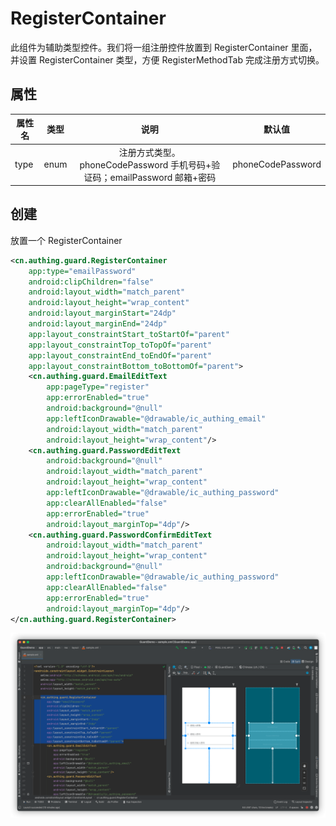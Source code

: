 # RegisterContainer

<LastUpdated/>

此组件为辅助类型控件。我们将一组注册控件放置到 RegisterContainer 里面，并设置 RegisterContainer 类型，方便 RegisterMethodTab 完成注册方式切换。

## 属性

| 属性名                     | 类型 | 说明 | 默认值 |
| ----------------------- |:--------:| :------:| :-----: |
|  type     |    enum    |   注册方式类型。phoneCodePassword 手机号码+验证码；emailPassword 邮箱+密码   | phoneCodePassword   |

## 创建

放置一个 RegisterContainer

```xml
<cn.authing.guard.RegisterContainer
    app:type="emailPassword"
    android:clipChildren="false"
    android:layout_width="match_parent"
    android:layout_height="wrap_content"
    android:layout_marginStart="24dp"
    android:layout_marginEnd="24dp"
    app:layout_constraintStart_toStartOf="parent"
    app:layout_constraintTop_toTopOf="parent"
    app:layout_constraintEnd_toEndOf="parent"
    app:layout_constraintBottom_toBottomOf="parent">
    <cn.authing.guard.EmailEditText
        app:pageType="register"
        app:errorEnabled="true"
        android:background="@null"
        app:leftIconDrawable="@drawable/ic_authing_email"
        android:layout_width="match_parent"
        android:layout_height="wrap_content"/>
    <cn.authing.guard.PasswordEditText
        android:background="@null"
        android:layout_width="match_parent"
        android:layout_height="wrap_content"
        app:leftIconDrawable="@drawable/ic_authing_password"
        app:clearAllEnabled="false"
        app:errorEnabled="true"
        android:layout_marginTop="4dp"/>
    <cn.authing.guard.PasswordConfirmEditText
        android:layout_width="match_parent"
        android:layout_height="wrap_content"
        android:background="@null"
        app:leftIconDrawable="@drawable/ic_authing_password"
        app:clearAllEnabled="false"
        app:errorEnabled="true"
        android:layout_marginTop="4dp"/>
</cn.authing.guard.RegisterContainer>
```

![](./../images/registercontainer.png)
